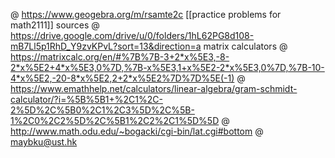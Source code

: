 @ https://www.geogebra.org/m/rsamte2c
[[practice problems for math2111]]
sources
@ https://drive.google.com/drive/u/0/folders/1hL62PG8d108-mB7Ll5p1RhD_Y9zvKPvL?sort=13&direction=a
matrix calculators
@ https://matrixcalc.org/en/#%7B%7B-3+2*x%5E3,-8-2*x%5E2+4*x%5E3,0%7D,%7B-x%5E3,1+x%5E2-2*x%5E3,0%7D,%7B-10-4*x%5E2,-20-8*x%5E2,2+2*x%5E2%7D%7D%5E(-1)
@ https://www.emathhelp.net/calculators/linear-algebra/gram-schmidt-calculator/?i=%5B%5B1+%2C1%2C-2%5D%2C%5B0%2C1%2C3%5D%2C%5B-1%2C0%2C2%5D%2C%5B1%2C2%2C1%5D%5D
@ http://www.math.odu.edu/~bogacki/cgi-bin/lat.cgi#bottom
@ maybku@ust.hk